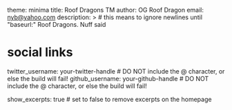 theme: minima
title: Roof Dragons TM
author: OG Roof Dragon
email: nyb@yahoo.com
description: > # this means to ignore newlines until "baseurl:"
  Roof Dragons. Nuff said

# social links
twitter_username: your-twitter-handle # DO NOT include the @ character, or else the build will fail!
github_username:  your-github-handle # DO NOT include the @ character, or else the build will fail!

show_excerpts: true # set to false to remove excerpts on the homepage
